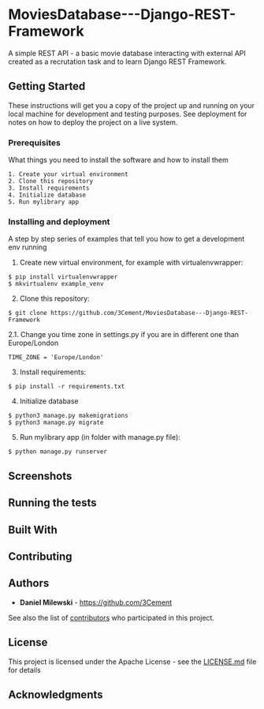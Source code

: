 # MoviesDatabase---Django-REST-Framework
A simple REST API - a basic movie database interacting with external API created as a recrutation task and to learn Django REST Framework.

## Getting Started

These instructions will get you a copy of the project up and running on your local machine for development and testing purposes. See deployment for notes on how to deploy the project on a live system.

### Prerequisites

What things you need to install the software and how to install them

```
1. Create your virtual environment
2. Clone this repository
3. Install requirements
4. Initialize database
5. Run mylibrary app
```

### Installing and deployment

A step by step series of examples that tell you how to get a development env running

1. Create new virtual environment, for example with virtualenvwrapper:

```
$ pip install virtualenvwrapper
$ mkvirtualenv example_venv
```

2. Clone this repository:

```
$ git clone https://github.com/3Cement/MoviesDatabase---Django-REST-Framework
```
2.1. Change you time zone in settings.py if you are in different one than Europe/London

```
TIME_ZONE = 'Europe/London'
```

3. Install requirements:

```
$ pip install -r requirements.txt
```

4. Initialize database

```
$ python3 manage.py makemigrations
$ python3 manage.py migrate
```

5. Run mylibrary app (in folder with manage.py file):

```
$ python manage.py runserver
```
## Screenshots



## Running the tests



## Built With



## Contributing


## Authors

* **Daniel Milewski** - https://github.com/3Cement

See also the list of [contributors](https://github.com/3Cement/django_mylibrary/graphs/contributors) who participated in this project.

## License

This project is licensed under the Apache License - see the [LICENSE.md](LICENSE.md) file for details

## Acknowledgments



